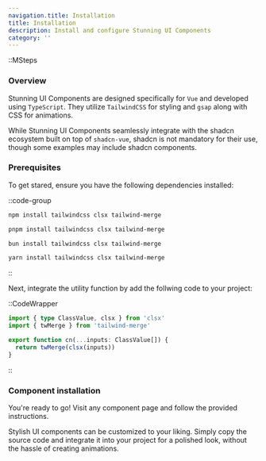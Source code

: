 ```yaml
---
navigation.title: Installation
title: Installation
description: Install and configure Stunning UI Components
category: ''
---
```


::MSteps

### Overview

Stunning UI Components are designed specifically for `Vue` and developed using `TypeScript`. They utilize `TailwindCSS` for styling and `gsap` along with CSS for animations.

While Stunning UI Components seamlessly integrate with the shadcn ecosystem built on top of `shadcn-vue`, shadcn is not mandatory for their use, though some examples may include shadcn components.

### Prerequisites

To get stared, ensure you have the following dependencies installed:

::code-group

```bash [npm]
npm install tailwindcss clsx tailwind-merge
```

```bash [pnpm]
pnpm install tailwindcss clsx tailwind-merge
```

```bash [bun]
bun install tailwindcss clsx tailwind-merge
```

```bash [yarn]
yarn install tailwindcss clsx tailwind-merge
```

::

Next, integrate the utility function by add the follwing code to your project:

::CodeWrapper

```ts
import { type ClassValue, clsx } from 'clsx'
import { twMerge } from 'tailwind-merge'

export function cn(...inputs: ClassValue[]) {
  return twMerge(clsx(inputs))
}
```

::

### Component installation

You're ready to go! Visit any component page and follow the provided instructions.

Stylish UI components can be customized to your liking. Simply copy the source code and integrate it into your project for a polished look, without the hassle of creating animations.
